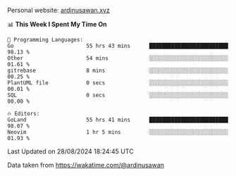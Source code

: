 Personal website: [ardinusawan.xyz](https://ardinusawan.xyz)

<!--START_SECTION:waka-->
📊 **This Week I Spent My Time On** 

```text
💬 Programming Languages: 
Go                       55 hrs 43 mins      █████████████████████████   98.13 % 
Other                    54 mins             ░░░░░░░░░░░░░░░░░░░░░░░░░   01.61 % 
gitrebase                8 mins              ░░░░░░░░░░░░░░░░░░░░░░░░░   00.25 % 
PlantUML file            0 secs              ░░░░░░░░░░░░░░░░░░░░░░░░░   00.01 % 
SQL                      0 secs              ░░░░░░░░░░░░░░░░░░░░░░░░░   00.00 % 

🔥 Editors: 
GoLand                   55 hrs 41 mins      █████████████████████████   98.07 % 
Neovim                   1 hr 5 mins         ░░░░░░░░░░░░░░░░░░░░░░░░░   01.93 % 
```


 Last Updated on 28/08/2024 18:24:45 UTC
<!--END_SECTION:waka-->
Data taken from https://wakatime.com/@ardinusawan
